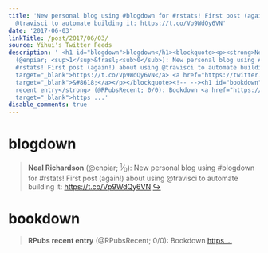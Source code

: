 ```yaml
---
title: 'New personal blog using #blogdown for #rstats! First post (again!) about using
  @travisci to automate building it: https://t.co/Vp9WdQy6VN'
date: '2017-06-03'
linkTitle: /post/2017/06/03/
source: Yihui's Twitter Feeds
description: ' <h1 id="blogdown">blogdown</h1><blockquote><p><strong>Neal Richardson</strong>
  (@enpiar; <sup>1</sup>&frasl;<sub>0</sub>): New personal blog using #blogdown for
  #rstats! First post (again!) about using @travisci to automate building it: <a href="https://t.co/Vp9WdQy6VN"
  target="_blank">https://t.co/Vp9WdQy6VN</a> <a href="https://twitter.com/xieyihui/status/871112701900017665"
  target="_blank">&#8618;</a></p></blockquote><!-- --><h1 id="bookdown">bookdown</h1><blockquote><p><strong>RPubs
  recent entry</strong> (@RPubsRecent; 0/0): Bookdown <a href="https://t.co/3O1cirOM96"
  target="_blank">https ...'
disable_comments: true
---
```

 <h1 id="blogdown">blogdown</h1><blockquote><p><strong>Neal Richardson</strong> (@enpiar; <sup>1</sup>&frasl;<sub>0</sub>): New personal blog using #blogdown for #rstats! First post (again!) about using @travisci to automate building it: <a href="https://t.co/Vp9WdQy6VN" target="_blank">https://t.co/Vp9WdQy6VN</a> <a href="https://twitter.com/xieyihui/status/871112701900017665" target="_blank">&#8618;</a></p></blockquote><!-- --><h1 id="bookdown">bookdown</h1><blockquote><p><strong>RPubs recent entry</strong> (@RPubsRecent; 0/0): Bookdown <a href="https://t.co/3O1cirOM96" target="_blank">https ...